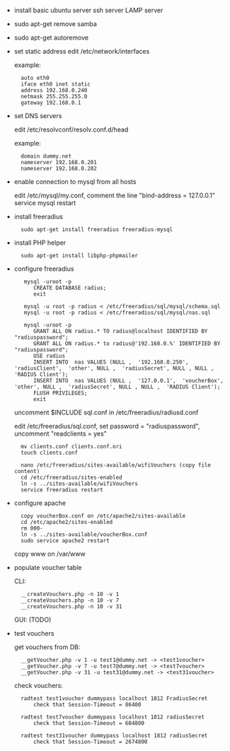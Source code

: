 - install basic ubuntu server
	ssh server
	LAMP server

- sudo apt-get remove samba 
- sudo apt-get autoremove
 
- set static address 
	edit /etc/network/interfaces

	example:

		auto eth0
		iface eth0 inet static
		address 192.168.0.240
		netmask 255.255.255.0
		gateway 192.168.0.1


- set DNS servers

	edit /etc/resolvconf/resolv.conf.d/head

	example:

		domain dummy.net
		nameserver 192.168.0.201
		nameserver 192.168.0.202

- enable connection to mysql from all hosts

	edit /etc/mysql/my.conf, comment the line "bind-address            = 127.0.0.1"
		service mysql restart

- install freeradius

		sudo apt-get install freeradius freeradius-mysql 

- install PHP helper

		sudo apt-get install libphp-phpmailer 

- configure freeradius

		 mysql -uroot -p
 			CREATE DATABASE radius;
		 	exit
 	
		 mysql -u root -p radius < /etc/freeradius/sql/mysql/schema.sql
		 mysql -u root -p radius < /etc/freeradius/sql/mysql/nas.sql

		 mysql -uroot -p
 			GRANT ALL ON radius.* TO radius@localhost IDENTIFIED BY "radiuspassword";
		 	GRANT ALL ON radius.* to radius@'192.168.0.%' IDENTIFIED BY "radiuspassword";
		 	USE radius
		 	INSERT INTO  nas VALUES (NULL ,  '192.168.0.250',  'radiusClient',  'other', NULL ,  'radiusSecret', NULL , NULL ,  'RADIUS Client');
		 	INSERT INTO  nas VALUES (NULL ,  '127.0.0.1',  'voucherBox',  'other', NULL ,  'radiusSecret', NULL , NULL ,  'RADIUS Client');
		    FLUSH PRIVILEGES;
		    exit

	uncomment $INCLUDE sql.conf in /etc/freeradius/radiusd.conf
  
	edit /etc/freeradius/sql.conf, set password = "radiuspassword", uncomment "readclients = yes"
 
		mv clients.conf clients.conf.ori
		touch clients.conf
 
		nano /etc/freeradius/sites-available/wifiVouchers (copy file content)
		cd /etc/freeradius/sites-enabled
		ln -s ../sites-available/wifiVouchers
		service freeradius restart

- configure apache

		copy voucherBox.conf on /etc/apache2/sites-available
		cd /etc/apache2/sites-enabled
		rm 000-
		ln -s ../sites-available/voucherBox.conf
		sudo service apache2 restart

	copy www on /var/www

- populate voucher table

	CLI:

		__createVouchers.php -n 10 -v 1
		__createVouchers.php -n 10 -v 7
		__createVouchers.php -n 10 -v 31

	GUI:
		 (TODO)

- test vouchers

	get vouchers from DB:

		__getVoucher.php -v 1 -u test1@dummy.net -> <test1voucher>
		__getVoucher.php -v 7 -u test7@dummy.net -> <test7voucher>
		__getVoucher.php -v 31 -u test31@dummy.net -> <test31voucher>

	check vouchers:
	
		radtest test1voucher dummypass localhost 1812 FradiusSecret
			check that Session-Timeout = 86400

		radtest test7voucher dummypass localhost 1812 radiusSecret
			check that Session-Timeout = 604800

		radtest test31voucher dummypass localhost 1812 radiusSecret
			check that Session-Timeout = 2674800


